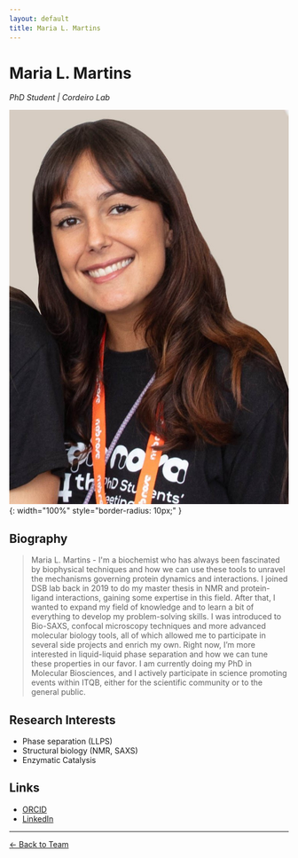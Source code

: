 ```yaml
---
layout: default
title: Maria L. Martins
---
```


# Maria L. Martins

_PhD Student | Cordeiro Lab_

![Maria L. Martins](/assets/images/team/maria.jpg){: width="100%" style="border-radius: 10px;" }

## Biography

> Maria L. Martins - I'm a biochemist who has always been fascinated by biophysical techniques and how we can use these tools to unravel the mechanisms governing protein dynamics and interactions. I joined DSB lab back in 2019 to do my master thesis in NMR and protein-ligand interactions, gaining some expertise in this field. After that, I wanted to expand my field of knowledge and to learn a bit of everything to develop my problem-solving skills. I was introduced to Bio-SAXS, confocal microscopy techniques and more advanced molecular biology tools, all of which allowed me to participate in several side projects and enrich my own. Right now, I’m more interested in liquid-liquid phase separation and how we can tune these properties in our favor. I am currently doing my PhD in Molecular Biosciences, and I actively participate in science promoting events within ITQB, either for the scientific community or to the general public.
## Research Interests

- Phase separation (LLPS)
- Structural biology (NMR, SAXS)
- Enzymatic Catalysis

## Links

- [ORCID](https://orcid.org/0000-0000-0000-0000)
- [LinkedIn](linkedin.com/in/maria-lança-martins-5b9243262)

---

[← Back to Team](/pages/team.html)
